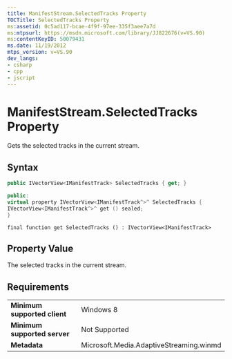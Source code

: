 ```yaml
---
title: ManifestStream.SelectedTracks Property
TOCTitle: SelectedTracks Property
ms:assetid: 0c5ad117-bcae-4f9f-97ee-335f3aee7a7d
ms:mtpsurl: https://msdn.microsoft.com/library/JJ822676(v=VS.90)
ms:contentKeyID: 50079431
ms.date: 11/19/2012
mtps_version: v=VS.90
dev_langs:
- csharp
- cpp
- jscript
---
```


# ManifestStream.SelectedTracks Property

Gets the selected tracks in the current stream.

## Syntax

```csharp
public IVectorView<IManifestTrack> SelectedTracks { get; }
```

```cpp
public:
virtual property IVectorView<IManifestTrack^>^ SelectedTracks {
IVectorView<IManifestTrack^>^ get () sealed;
}
```

```jscript
final function get SelectedTracks () : IVectorView<IManifestTrack>
```

## Property Value

The selected tracks in the current stream.

## Requirements

|||
|--- |--- |
|**Minimum supported client**|Windows 8|
|**Minimum supported server**|Not Supported|
|**Metadata**|Microsoft.Media.AdaptiveStreaming.winmd|
